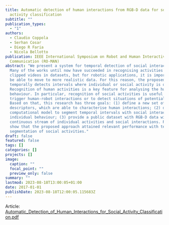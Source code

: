 ```yaml
---
title: Automatic detection of human interactions from RGB-D data for social
  activity classification
subtitle: ""
publication_types:
  - "1"
authors:
  - Claudio Coppola
  - Serhan Cosar
  - Diego R Faria
  - Nicola Bellotto
publication: IEEE International Symposium on Robot and Human Interactive
  Communication (RO-MAN)
abstract: "We present a system for temporal detection of social interactions.
  Many of the works until now have succeeded in recognising activities from
  clipped videos in datasets, but for robotic applications, it is important to
  be able to move to more realistic data. For this reason, the proposed approach
  temporally detects intervals where individual or social activity is occurring.
  Recognition of human activities is a key feature for analysing the human
  behaviour. In particular, recognition of social activities is useful to
  trigger human-robot interactions or to detect situations of potential danger.
  Based on that, this research has three goals: (1) define a new set of
  descriptors, which are able to characterise human interactions; (2) develop a
  computational model to segment temporal intervals with social interaction or
  individual behaviour; (3) provide a public dataset with RGB-D data with
  continuous stream of individual activities and social interactions. Results
  show that the proposed approach attained relevant performance with temporal
  segmentation of social activities."
draft: false
featured: false
tags: []
categories: []
projects: []
image:
  caption: ""
  focal_point: ""
  preview_only: false
summary: ""
lastmod: 2023-08-18T13:00:05+01:00
date: 2017-01-01
publishDate: 2023-08-18T12:00:05.115683Z
---
```

A﻿rticle: [Automatic_Detection_of_Human_Interactions_for_Social_Activity_Classification.pdf](https://publications.aston.ac.uk/id/eprint/31612/1/Automatic_Detection_of_Human_Interactions_from_RGB_D_Data_for_Social_Activity_Classification.pdf)
